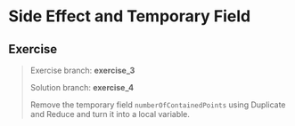 # Side Effect and Temporary Field

## Exercise
> Exercise branch: **exercise_3**
>
> Solution branch: **exercise_4**
> 
> Remove the temporary field ```numberOfContainedPoints``` using Duplicate and Reduce and turn it into a local variable.
